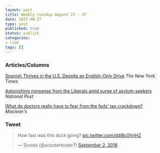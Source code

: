 ```yaml
---
layout: post
title: Weekly roundup August 21 - 27
date: 2017-08-27
type: post
published: true
status: publish
categories:
- link
tags: []
---
```


### Articles/Columns

[Spanish Thrives in the U.S. Despite an English-Only Drive](https://www.nytimes.com/2017/08/23/us/spanish-language-united-states.html "Spanish Thrives in the U.S. Despite an English-Only Drive. By Simon Romero") *The New York Times*

[Astonishing nonsense from the Liberals amid surge of asylum-seekers](https://nationalpost.com/opinion/chris-selley-astonishing-nonsense-from-the-liberals-on-surge-of-asylum-seekers "Chris Selley: Astonishing nonsense from the Liberals amid surge of asylum-seekers") *National Post*

[What do doctors really have to fear from the feds’ tax crackdown?](https://www.macleans.ca/opinion/what-do-doctors-really-have-to-fear-from-the-feds-tax-crackdown/ "What do doctors really have to fear from the feds’ tax crackdown? By Michael Wolfson") *Maclean's*

### Tweet

<blockquote class="twitter-tweet" data-lang="en"><p lang="en" dir="ltr">How fast was this duck going? <a href="https://t.co/ddjBc0VnHZ">pic.twitter.com/ddjBc0VnHZ</a></p>&mdash; Scoots (@scootertooter7) <a href="https://twitter.com/scootertooter7/status/771808559004876800">September 2, 2016</a></blockquote> <script async src="//platform.twitter.com/widgets.js" charset="utf-8"></script>